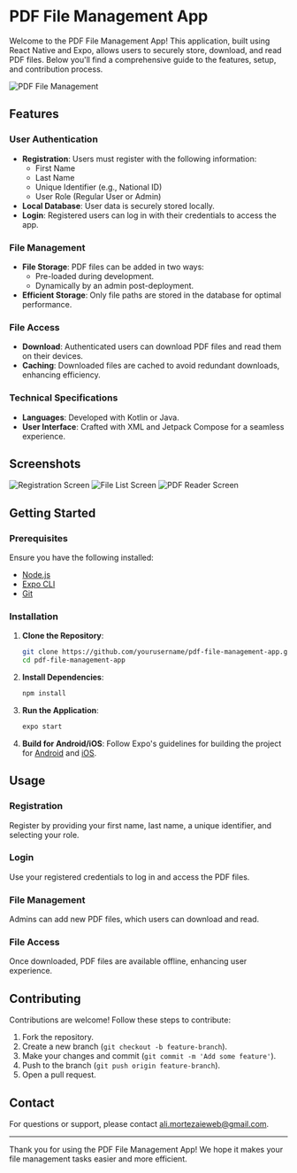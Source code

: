 
# PDF File Management App

Welcome to the PDF File Management App! This application, built using React Native and Expo, allows users to securely store, download, and read PDF files. Below you'll find a comprehensive guide to the features, setup, and contribution process.

![PDF File Management](path-to-your-banner-image)

## Features

### User Authentication

- **Registration**: Users must register with the following information:
  - First Name
  - Last Name
  - Unique Identifier (e.g., National ID)
  - User Role (Regular User or Admin)
- **Local Database**: User data is securely stored locally.
- **Login**: Registered users can log in with their credentials to access the app.

### File Management

- **File Storage**: PDF files can be added in two ways:
  - Pre-loaded during development.
  - Dynamically by an admin post-deployment.
- **Efficient Storage**: Only file paths are stored in the database for optimal performance.

### File Access

- **Download**: Authenticated users can download PDF files and read them on their devices.
- **Caching**: Downloaded files are cached to avoid redundant downloads, enhancing efficiency.

### Technical Specifications

- **Languages**: Developed with Kotlin or Java.
- **User Interface**: Crafted with XML and Jetpack Compose for a seamless experience.

## Screenshots

![Registration Screen](path-to-your-screenshot1)
![File List Screen](path-to-your-screenshot2)
![PDF Reader Screen](path-to-your-screenshot3)

## Getting Started

### Prerequisites

Ensure you have the following installed:

- [Node.js](https://nodejs.org/)
- [Expo CLI](https://docs.expo.dev/get-started/installation/)
- [Git](https://git-scm.com/)

### Installation

1. **Clone the Repository**:
    ```bash
    git clone https://github.com/yourusername/pdf-file-management-app.git
    cd pdf-file-management-app
    ```

2. **Install Dependencies**:
    ```bash
    npm install
    ```

3. **Run the Application**:
    ```bash
    expo start
    ```

4. **Build for Android/iOS**:
    Follow Expo's guidelines for building the project for [Android](https://docs.expo.dev/workflow/android-studio-emulator/) and [iOS](https://docs.expo.dev/workflow/ios-simulator/).

## Usage

### Registration

Register by providing your first name, last name, a unique identifier, and selecting your role.

### Login

Use your registered credentials to log in and access the PDF files.

### File Management

Admins can add new PDF files, which users can download and read.

### File Access

Once downloaded, PDF files are available offline, enhancing user experience.

## Contributing

Contributions are welcome! Follow these steps to contribute:

1. Fork the repository.
2. Create a new branch (`git checkout -b feature-branch`).
3. Make your changes and commit (`git commit -m 'Add some feature'`).
4. Push to the branch (`git push origin feature-branch`).
5. Open a pull request.

## Contact

For questions or support, please contact [ali.mortezaieweb@gmail.com](mailto:ali.mortezaieweb@gmail.com).

---

Thank you for using the PDF File Management App! We hope it makes your file management tasks easier and more efficient.
